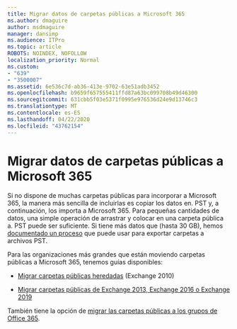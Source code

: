 ```yaml
---
title: Migrar datos de carpetas públicas a Microsoft 365
ms.author: dmaguire
author: msdmaguire
manager: dansimp
ms.audience: ITPro
ms.topic: article
ROBOTS: NOINDEX, NOFOLLOW
localization_priority: Normal
ms.custom:
- "639"
- "3500007"
ms.assetid: 6e536c7d-ab36-413e-9702-63e51adb3452
ms.openlocfilehash: b9659f657555411ffd87a63bc099708b49d46300
ms.sourcegitcommit: 631cbb5f03e5371f0995e976536d24e9d13746c3
ms.translationtype: MT
ms.contentlocale: es-ES
ms.lasthandoff: 04/22/2020
ms.locfileid: "43762154"
---
```

# <a name="migrate-public-folder-data-to-microsoft-365"></a>Migrar datos de carpetas públicas a Microsoft 365

Si no dispone de muchas carpetas públicas para incorporar a Microsoft 365, la manera más sencilla de incluirlas es copiar los datos en. PST y, a continuación, los importa a Microsoft 365. Para pequeñas cantidades de datos, una simple operación de arrastrar y colocar en una carpeta pública a. PST puede ser suficiente. Si tiene más datos que (hasta 30 GB), hemos [documentado un proceso](https://technet.microsoft.com/library/dn874017%28v=exchg.150%29.aspx) que puede usar para exportar carpetas a archivos PST.
  
Para las organizaciones más grandes que están moviendo carpetas públicas a Microsoft 365, tenemos guías disponibles:
  
- [Migrar carpetas públicas heredadas](https://docs.microsoft.com/exchange/collaboration-exo/public-folders/batch-migration-of-legacy-public-folders) (Exchange 2010)

- [Migrar carpetas públicas de Exchange 2013, Exchange 2016 o Exchange 2019](https://docs.microsoft.com/Exchange/collaboration/public-folders/migrate-to-exchange-online)

También tiene la opción de [migrar las carpetas públicas a los grupos de Office 365](https://docs.microsoft.com/Exchange/collaboration/public-folders/migrate-to-office-365-groups).
  